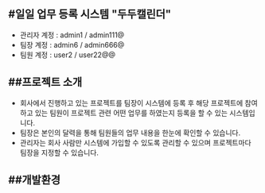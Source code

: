#일일 업무 등록 시스템 "두두캘린더"
---
- 관리자 계정 : admin1 / admin111@
- 팀장 계정 : admin6 / admin666@
- 팀원 계정 : user2 / user22@@

##프로젝트 소개
---
- 회사에서 진행하고 있는 프로젝트를 팀장이 시스템에 등록 후 해당 프로젝트에 참여하고 있는 팀원이 프로젝트 관련 어떤 업무를 하였는지 등록을 할 수 있는 시스템입니다.
- 팀장은 본인의 달력을 통해 팀원들의 업무 내용을 한눈에 확인할 수 있습니다.
- 관리자는 회사 사람만 시스템에 가입할 수 있도록 관리할 수 있으며 프로젝트마다 팀장을 지정할 수 있습니다.

##개발환경
---
